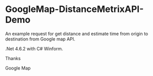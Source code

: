 # GoogleMap-DistanceMetrixAPI-Demo

An example request for get distance and estimate time from origin to destination from Google map API.

.Net 4.6.2 with C# Winform.

Thanks

Google Map
